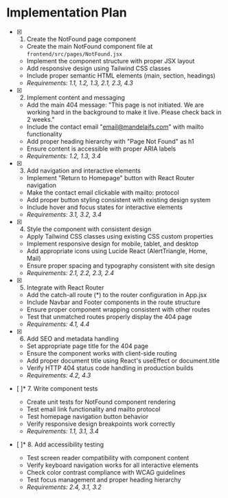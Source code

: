 # Implementation Plan

- [x] 1. Create the NotFound page component





  - Create the main NotFound component file at `frontend/src/pages/NotFound.jsx`
  - Implement the component structure with proper JSX layout
  - Add responsive design using Tailwind CSS classes
  - Include proper semantic HTML elements (main, section, headings)
  - _Requirements: 1.1, 1.2, 1.3, 2.1, 2.3, 4.3_

- [x] 2. Implement content and messaging





  - Add the main 404 message: "This page is not initiated. We are working hard in the background to make it live. Please check back in 2 weeks."
  - Include the contact email "email@mandelaifs.com" with mailto functionality
  - Add proper heading hierarchy with "Page Not Found" as h1
  - Ensure content is accessible with proper ARIA labels
  - _Requirements: 1.2, 1.3, 3.4_

- [x] 3. Add navigation and interactive elements





  - Implement "Return to Homepage" button with React Router navigation
  - Make the contact email clickable with mailto: protocol
  - Add proper button styling consistent with existing design system
  - Include hover and focus states for interactive elements
  - _Requirements: 3.1, 3.2, 3.4_

- [x] 4. Style the component with consistent design





  - Apply Tailwind CSS classes using existing CSS custom properties
  - Implement responsive design for mobile, tablet, and desktop
  - Add appropriate icons using Lucide React (AlertTriangle, Home, Mail)
  - Ensure proper spacing and typography consistent with site design
  - _Requirements: 2.1, 2.2, 2.3, 2.4_

- [x] 5. Integrate with React Router






  - Add the catch-all route (*) to the router configuration in App.jsx
  - Include Navbar and Footer components in the route structure
  - Ensure proper component wrapping consistent with other routes
  - Test that unmatched routes properly display the 404 page
  - _Requirements: 4.1, 4.4_

- [x] 6. Add SEO and metadata handling





  - Set appropriate page title for the 404 page
  - Ensure the component works with client-side routing
  - Add proper document title using React's useEffect or document.title
  - Verify HTTP 404 status code handling in production builds
  - _Requirements: 4.2, 4.3_

- [ ]* 7. Write component tests
  - Create unit tests for NotFound component rendering
  - Test email link functionality and mailto protocol
  - Test homepage navigation button behavior
  - Verify responsive design breakpoints work correctly
  - _Requirements: 1.1, 3.1, 3.4_

- [ ]* 8. Add accessibility testing
  - Test screen reader compatibility with component content
  - Verify keyboard navigation works for all interactive elements
  - Check color contrast compliance with WCAG guidelines
  - Test focus management and proper heading hierarchy
  - _Requirements: 2.4, 3.1, 3.2_